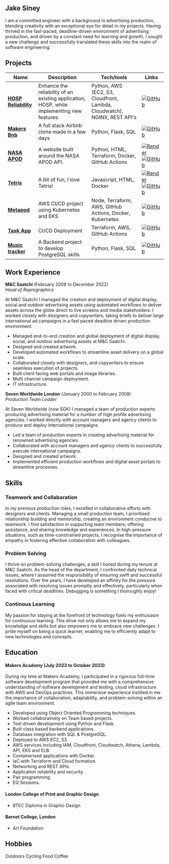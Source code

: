 ## Jake Siney

I am a committed engineer with a background in advertising production, blending creativity with an exceptional eye for detail in my projects. Having thrived in the fast-paced, deadline-driven environment of advertising production, and driven by a constant need for learning and growth, I sought a new challenge and successfully translated these skills into the realm of software engineering.


## Projects

| Name | Description | Tech/tools | Links |
| -----| ----------- | ---------- | ----- |
| [**HOSP Reliability**](https://github.com/jakesiney/Cloud-Reliability-Project) | Enhance the reliability of an existing application, HOSP, while implementing new features. | Python, AWS (EC2, S3, Cloudfront, Lambda, Cloudwatch), NGINX, REST API's | [![GitHub](https://img.shields.io/badge/GitHub-100000?style=for-the-badge&logo=github&logoColor=white)](https://github.com/jakesiney/Cloud-Reliability-Project)
| [**Makers Bnb**](https://github.com/jakesiney/makers-bnb) |  A full stack Airbnb clone made in a few days | Python, Flask, SQL | [![GitHub](https://img.shields.io/badge/GitHub-100000?style=for-the-badge&logo=github&logoColor=white)](https://github.com/jakesiney/makers-bnb)
| [**NASA APOD**](https://github.com/jakesiney/NASA_Picture_of_the_Day-AWS) | A website built around the NASA APOD API. | Python, HTML, Terraform, Docker, GitHub Actions | [![Render](https://img.shields.io/badge/Render-%46E3B7.svg?style=for-the-badge&logo=render&logoColor=white)](https://apod.jakesiney.com/) [![GitHub](https://img.shields.io/badge/GitHub-100000?style=for-the-badge&logo=github&logoColor=white)](https://github.com/jakesiney/NASA_Picture_of_the_Day-AWS)|
| [**Tetris**](https://github.com/jakesiney/Tetris) |  A bit of fun, I love Tetris! | Javascript, HTML, Docker | [![Render](https://img.shields.io/badge/Render-%46E3B7.svg?style=for-the-badge&logo=render&logoColor=white)](https://tetris.jakesiney.com/) [![GitHub](https://img.shields.io/badge/GitHub-100000?style=for-the-badge&logo=github&logoColor=white)](https://github.com/jakesiney/Tetris)|
| [**Metapod**](https://github.com/jakesiney/metapod-deployment-AWS-EKS-Kubernetes) | AWS CI/CD project using Kubernetes and EKS | Node, Terraform, AWS, GitHub Actions, Docker, Kubernetes | [![GitHub](https://img.shields.io/badge/GitHub-100000?style=for-the-badge&logo=github&logoColor=white)](https://github.com/jakesiney/metapod-deployment-AWS-EKS-Kubernetes)
| [**Task App**](https://github.com/jakesiney/task-listing-app-aws-terraform) | CI/CD Deployment  | Terraform, AWS, GitHub Actions | [![GitHub](https://img.shields.io/badge/GitHub-100000?style=for-the-badge&logo=github&logoColor=white)](https://github.com/jakesiney/task-listing-app-aws-terraform)
| [**Music tracker**](https://github.com/jakesiney/music_library_app) | A Backend project to develop PostgreSQL skills | Python, Flask, SQL | [![GitHub](https://img.shields.io/badge/GitHub-100000?style=for-the-badge&logo=github&logoColor=white)](https://github.com/jakesiney/music_library_app)

## Work Experience 

**M&C Saatchi** (February 2008 to December 2022)  
_Head of Reprographics_

At M&C Saatchi I managed the creation and deployment of digital display, social and outdoor advertising assets using automated workflows to deliver assets across the globe direct to live screens and media stakeholders. I worked closely with designers and copywriters, taking briefs to deliver large international ad campaigns in a fast paced deadline driven production environment.

- Managed end-to-end creation and global deployment of digital display, social, and outdoor advertising assets at M&C Saatchi.
- Designed and created artwork.
- Developed automated workflows to streamline asset delivery on a global scale.
- Collaborated closely with designers, and copywriters to ensure seamless execution of projects.
- Built client facing web portals and image libraries.
- Multi channel campaign deployment.
- IT infrastructure.


**Seven Worldwide London** (January 2000 to February 2008)  
_Production Team Leader_

At Seven Worldwide (now SGK) I managed a team of production experts producing advertising material for a number of high profile advertising agencies. I worked directly with account managers and agency clients to produce and deploy international campaigns.

- Led a team of production experts in creating advertising material for renowned advertising agencies.
- Collaborated with account managers and agency clients to successfully execute international campaigns.
- Designed and created artwork.
- Implemented efficient production workflows and digital asset portals to streamline processes.

## Skills

### Teamwork and Collaboration

In my previous production roles, I excelled in collaborative efforts with designers and clients. Managing a small production team, I prioritised relationship building and mentorship, creating an environment conducive to teamwork.  I find satisfaction in supporting team members, offering assistance, and sharing knowledge and experiences. In high-pressure situations, such as time-constrained projects, I recognise the importance of empathy in fostering effective collaboration with colleagues.

### Problem Solving

I thrive on problem-solving challenges, a skill I honed during my tenure at M&C Saatchi. As the head of the department, I confronted daily technical issues, where I assumed the responsibility of ensuring swift and successful resolutions. Over the years, I have developed an affinity for the pressure associated with resolving issues promptly and effectively, particularly when faced with critical deadlines. Debugging is something I thoroughly enjoy!

### Continous Learning

My passion for staying at the forefront of technology fuels my enthusiasm for continuous learning. This drive not only allows me to expand my knowledge and skills but also empowers me to embrace new challenges. I pride myself on being a quick learner, enabling me to efficiently adapt to new technologies and concepts.  


## Education

#### Makers Academy (July 2023 to October 2023)
During my time at Makers Academy, I participated in a rigorous full-time software development program that provided me with a comprehensive understanding of software development and testing, cloud infrastructure with AWS and DevOps practices. This immersive experience instilled in me the importance of collaboration, adaptability, and problem-solving within an agile team environment.

- Developed using Object Oriented Programming techniques.
- Worked collaboratively on Team based projects.
- Test driven development using Python and Flask.
- Built class based backend applications.
- Database integration with SQL & PostgreSQL.
- Deployed to AWS EC2, S3.
- AWS services including IAM, Cloudfront, Cloudwatch, Athena, Lambda, API, EKS and ELB.
- Containerised applications with Docker.
- IaC with Terraform and Cloud formation.
- Networking and REST APIs.
- Application reliability and security.
- Pair programming.
- EQ Sessions.


#### London College of Print and Graphic Design

- BTEC Diploma in Graphic Design

#### Barnet College, London

- Art Foundation

## Hobbies

Outdoors
Cycling
Food
Coffee
